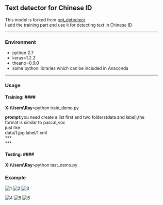 ## Text detector for Chinese ID ##
This model is forked from [ppt_detecteor](https://gitlab.com/rex-yue-wu/ISI-PPT-Text-Detector)<br>
I add the training part and use it for detecting text in Chinese ID
***
### Environment ###
- python 2.7
- keras=1.2.2
- theano=0.9.0
- some python libraries which can be included in Anaconda 
***
### Usage ###

#### Training: ####<br>
**X:\Users\Ray**>python train\_demo.py<br>

***prompt***:you need create a list first and two folders(data and label),the format is similar to pascal_voc<br>
just like<br>
 data/1.jpg label/1.xml<br>
\*\*\*<br>
\*\*\*<br>




#### Testing: ####<br>
**X:\Users\Ray**>python test\_demo.py<br>


### Example ###
![1](https://github.com/ray0809/Text-detector-for-Chinese-ID/blob/master/test_img/11.jpg)
![2](https://github.com/ray0809/Text-detector-for-Chinese-ID/blob/master/examples/Figure_1.png)
![3](https://github.com/ray0809/Text-detector-for-Chinese-ID/blob/master/examples/Figure_2.png)

![4](https://github.com/ray0809/Text-detector-for-Chinese-ID/blob/master/test_img/2.jpg)
![5](https://github.com/ray0809/Text-detector-for-Chinese-ID/blob/master/examples/Figure_3.png)
![6](https://github.com/ray0809/Text-detector-for-Chinese-ID/blob/master/examples/Figure_4.png)

